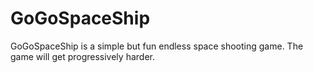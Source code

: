 # GoGoSpaceShip
GoGoSpaceShip is a simple but fun endless space shooting game. The game will get progressively harder.

